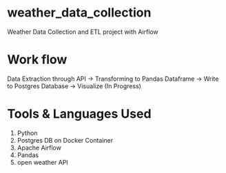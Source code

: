 # weather_data_collection
Weather Data Collection and ETL project with Airflow

# Work flow
Data Extraction through API -> Transforming to Pandas Dataframe -> Write to Postgres Database -> Visualize (In Progress)

# Tools & Languages Used
1. Python
2. Postgres DB on Docker Container
3. Apache Airflow
4. Pandas
5. open weather API
